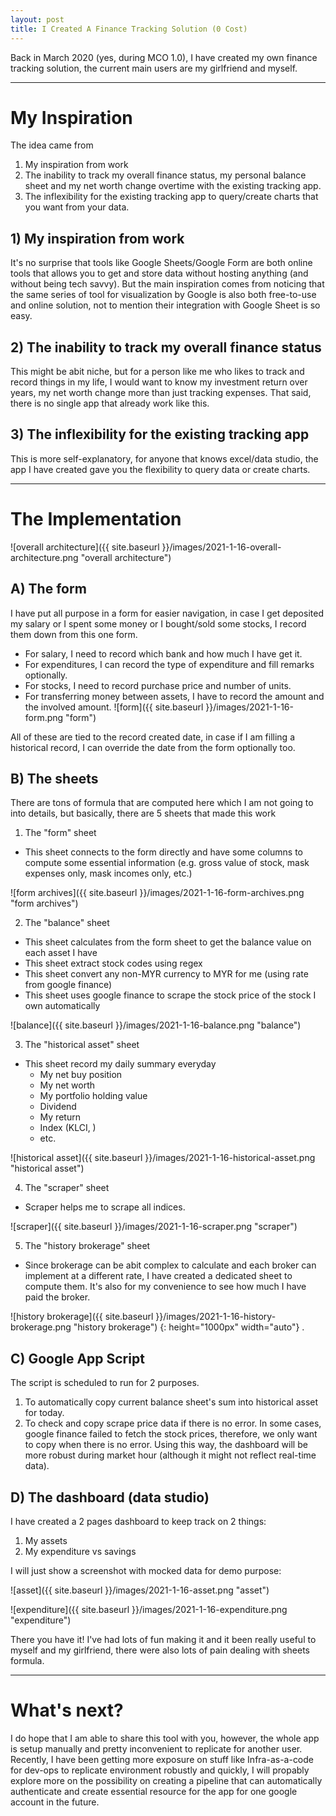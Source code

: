 ```yaml
---
layout: post
title: I Created A Finance Tracking Solution (0 Cost)
---
```


Back in March 2020 (yes, during MCO 1.0), I have created my own finance tracking solution, the current main users are my girlfriend and myself.  

----
# My Inspiration
The idea came from 
1. My inspiration from work
2. The inability to track my overall finance status, my personal balance sheet and my net worth change overtime with the existing tracking app.
3. The inflexibility for the existing tracking app to query/create charts that you want from your data.  
  
## 1) My inspiration from work
It's no surprise that tools like Google Sheets/Google Form are both online tools that allows you to get and store data without hosting anything (and without being tech savvy). But the main inspiration comes from noticing that the same series of tool for visualization by Google is also both free-to-use and online solution, not to mention their integration with Google Sheet is so easy.  
  
## 2) The inability to track my overall finance status
This might be abit niche, but for a person like me who likes to track and record things in my life, I would want to know my investment return over years, my net worth change more than just tracking expenses. That said, there is no single app that already work like this.  
  
## 3) The inflexibility for the existing tracking app
This is more self-explanatory, for anyone that knows excel/data studio, the app I have created gave you the flexibility to query data or create charts.  
  
----
# The Implementation

![overall architecture]({{ site.baseurl }}/images/2021-1-16-overall-architecture.png "overall architecture")  
  
## A) The form  
  
I have put all purpose in a form for easier navigation, in case I get deposited my salary or I spent some money or I bought/sold some stocks, I record them down from this one form.  
- For salary, I need to record which bank and how much I have get it.
- For expenditures, I can record the type of expenditure and fill remarks optionally.
- For stocks, I need to record purchase price and number of units.
- For transferring money between assets, I have to record the amount and the involved amount.
![form]({{ site.baseurl }}/images/2021-1-16-form.png "form")  
  
All of these are tied to the record created date, in case if I am filling a historical record, I can override the date from the form optionally too.  
  
## B) The sheets
There are tons of formula that are computed here which I am not going to into details, but basically, there are 5 sheets that made this work  
1. The "form" sheet  
- This sheet connects to the form directly and have some columns to compute some essential information (e.g. gross value of stock, mask expenses only, mask incomes only, etc.)    
  
![form archives]({{ site.baseurl }}/images/2021-1-16-form-archives.png "form archives")  
  
2. The "balance" sheet  
- This sheet calculates from the form sheet to get the balance value on each asset I have
- This sheet extract stock codes using regex
- This sheet convert any non-MYR currency to MYR for me (using rate from google finance)
- This sheet uses google finance to scrape the stock price of the stock I own automatically   
  
![balance]({{ site.baseurl }}/images/2021-1-16-balance.png "balance")  
  
3. The "historical asset" sheet  
- This sheet record my daily summary everyday 
  - My net buy position
  - My net worth
  - My portfolio holding value
  - Dividend
  - My return
  - Index (KLCI, )
  - etc.
  
![historical asset]({{ site.baseurl }}/images/2021-1-16-historical-asset.png "historical asset")  
  
4. The "scraper" sheet  
- Scraper helps me to scrape all indices.  
  
![scraper]({{ site.baseurl }}/images/2021-1-16-scraper.png "scraper")  
  
5. The "history brokerage" sheet  
- Since brokerage can be abit complex to calculate and each broker can implement at a different rate, I have created a dedicated sheet to compute them. It's also for my convenience to see how much I have paid the broker.  
  
![history brokerage]({{ site.baseurl }}/images/2021-1-16-history-brokerage.png "history brokerage") {: height="1000px" width="auto"} .  
  
## C) Google App Script
The script is scheduled to run for 2 purposes.  
1. To automatically copy current balance sheet's sum into historical asset for today.
2. To check and copy scrape price data if there is no error. In some cases, google finance failed to fetch the stock prices, therefore, we only want to copy when there is no error. Using this way, the dashboard will be more robust during market hour (although it might not reflect real-time data).  
  
## D) The dashboard (data studio)
I have created a 2 pages dashboard to keep track on 2 things:  
1. My assets
2. My expenditure vs savings  
  
I will just show a screenshot with mocked data for demo purpose:  
  
![asset]({{ site.baseurl }}/images/2021-1-16-asset.png "asset")  
  
![expenditure]({{ site.baseurl }}/images/2021-1-16-expenditure.png "expenditure")  
  
There you have it! I've had lots of fun making it and it been really useful to myself and my girlfriend, there were also lots of pain dealing with sheets formula.  
  
----
# What's next?
I do hope that I am able to share this tool with you, however, the whole app is setup manually and pretty inconvenient to replicate for another user. Recently, I have been getting more exposure on stuff like Infra-as-a-code for dev-ops to replicate environment robustly and quickly, I will propably explore more on the possibility on creating a pipeline that can automatically authenticate and create essential resource for the app for one google account in the future.
